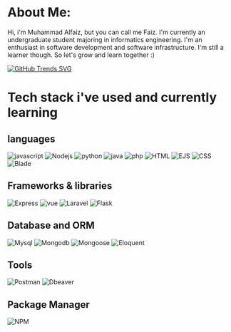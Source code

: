 # About Me:
Hi, i'm Muhammad Alfaiz, but you can call me Faiz. I'm currently an undergraduate student majoring in informatics engineering. I'm an enthusiast in software development and software infrastructure. I'm still a learner though. So let's grow and learn together :)

[![GitHub Trends SVG](https://api.githubtrends.io/FaizKhalifah/svg/avgupta456/langs)](https://githubtrends.io)

# Tech stack i've used and currently learning
## languages
![javascript](https://img.shields.io/badge/javascript-yellow?style=for-the-badge) ![Nodejs](https://img.shields.io/badge/Nodejs-green?style=for-the-badge) ![python](https://img.shields.io/badge/python-blue?style=for-the-badge) ![java](https://img.shields.io/badge/java-EA880C?style=for-the-badge) ![php](https://img.shields.io/badge/PHP-a03cfd?style=for-the-badge) ![HTML](https://img.shields.io/badge/HTML-orange?style=for-the-badge) ![EJS](https://img.shields.io/badge/EJS-c9006b?style=for-the-badge) ![CSS](https://img.shields.io/badge/CSS-blue?style=for-the-badge) ![Blade](https://img.shields.io/badge/blade-f11c06?style=for-the-badge) 



## Frameworks & libraries
![Express](https://img.shields.io/badge/Express-white?style=for-the-badge) ![vue](https://img.shields.io/badge/vue-0acd6c?style=for-the-badge) ![Laravel](https://img.shields.io/badge/Laravel-f11c06?style=for-the-badge) ![Flask](https://img.shields.io/badge/Flask-white?style=for-the-badge)



## Database and ORM
![Mysql](https://img.shields.io/badge/Mysql-EA880C?style=for-the-badge)
![Mongodb](https://img.shields.io/badge/Mongodb-00e935?style=for-the-badge)
![Mongoose](https://img.shields.io/badge/Mongoose-901403?style=for-the-badge)
![Eloquent](https://img.shields.io/badge/Eloquent-f11c06?style=for-the-badge)

## Tools
![Postman](https://img.shields.io/badge/Postman-orange?style=for-the-badge)
![Dbeaver](https://img.shields.io/badge/Dbeaver-chocolate?style=for-the-badge)

## Package Manager
![NPM](https://img.shields.io/badge/NPM-c91800?style=for-the-badge)

